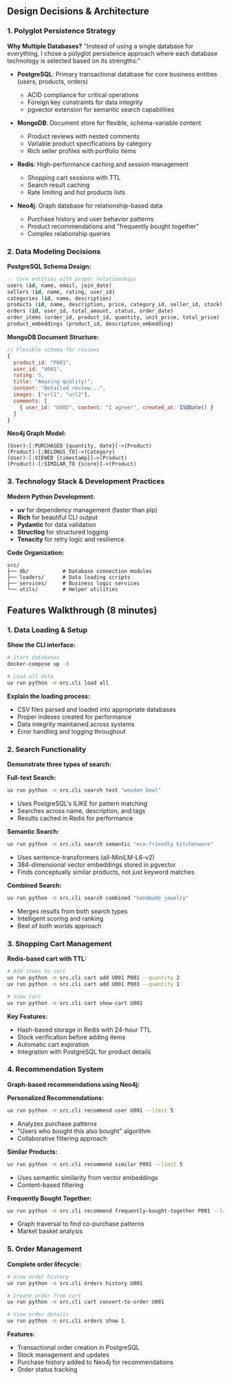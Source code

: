 ## Design Decisions & Architecture

### 1. Polyglot Persistence Strategy

**Why Multiple Databases?**
"Instead of using a single database for everything, I chose a polyglot persistence approach where each database technology is selected based on its strengths:"

- **PostgreSQL**: Primary transactional database for core business entities (users, products, orders)
  - ACID compliance for critical operations
  - Foreign key constraints for data integrity
  - pgvector extension for semantic search capabilities

- **MongoDB**: Document store for flexible, schema-variable content
  - Product reviews with nested comments
  - Variable product specifications by category
  - Rich seller profiles with portfolio items

- **Redis**: High-performance caching and session management
  - Shopping cart sessions with TTL
  - Search result caching
  - Rate limiting and hot products lists

- **Neo4j**: Graph database for relationship-based data
  - Purchase history and user behavior patterns
  - Product recommendations and "frequently bought together"
  - Complex relationship queries

### 2. Data Modeling Decisions

**PostgreSQL Schema Design:**
```sql
-- Core entities with proper relationships
users (id, name, email, join_date)
sellers (id, name, rating, user_id)
categories (id, name, description)
products (id, name, description, price, category_id, seller_id, stock)
orders (id, user_id, total_amount, status, order_date)
order_items (order_id, product_id, quantity, unit_price, total_price)
product_embeddings (product_id, description_embedding)
```

**MongoDB Document Structure:**
```javascript
// Flexible schema for reviews
{
  product_id: "P001",
  user_id: "U001", 
  rating: 5,
  title: "Amazing quality!",
  content: "Detailed review...",
  images: ["url1", "url2"],
  comments: [
    { user_id: "U002", content: "I agree!", created_at: ISODate() }
  ]
}
```

**Neo4j Graph Model:**
```
(User)-[:PURCHASED {quantity, date}]->(Product)
(Product)-[:BELONGS_TO]->(Category)
(User)-[:VIEWED {timestamp}]->(Product)
(Product)-[:SIMILAR_TO {score}]->(Product)
```

### 3. Technology Stack & Development Practices

**Modern Python Development:**
- **uv** for dependency management (faster than pip)
- **Rich** for beautiful CLI output
- **Pydantic** for data validation
- **Structlog** for structured logging
- **Tenacity** for retry logic and resilience

**Code Organization:**
```
src/
├── db/           # Database connection modules
├── loaders/      # Data loading scripts  
├── services/     # Business logic services
└── utils/        # Helper utilities
```

## Features Walkthrough (8 minutes)

### 1. Data Loading & Setup

**Show the CLI interface:**
```bash
# Start databases
docker-compose up -d

# Load all data
uv run python -m src.cli load all
```

**Explain the loading process:**
- CSV files parsed and loaded into appropriate databases
- Proper indexes created for performance
- Data integrity maintained across systems
- Error handling and logging throughout

### 2. Search Functionality

**Demonstrate three types of search:**

**Full-text Search:**
```bash
uv run python -m src.cli search text "wooden bowl"
```
- Uses PostgreSQL's ILIKE for pattern matching
- Searches across name, description, and tags
- Results cached in Redis for performance

**Semantic Search:**
```bash
uv run python -m src.cli search semantic "eco-friendly kitchenware"
```
- Uses sentence-transformers (all-MiniLM-L6-v2)
- 384-dimensional vector embeddings stored in pgvector
- Finds conceptually similar products, not just keyword matches

**Combined Search:**
```bash
uv run python -m src.cli search combined "handmade jewelry"
```
- Merges results from both search types
- Intelligent scoring and ranking
- Best of both worlds approach

### 3. Shopping Cart Management

**Redis-based cart with TTL:**
```bash
# Add items to cart
uv run python -m src.cli cart add U001 P001 --quantity 2
uv run python -m src.cli cart add U001 P003 --quantity 1

# View cart
uv run python -m src.cli cart show-cart U001
```

**Key Features:**
- Hash-based storage in Redis with 24-hour TTL
- Stock verification before adding items
- Automatic cart expiration
- Integration with PostgreSQL for product details

### 4. Recommendation System

**Graph-based recommendations using Neo4j:**

**Personalized Recommendations:**
```bash
uv run python -m src.cli recommend user U001 --limit 5
```
- Analyzes purchase patterns
- "Users who bought this also bought" algorithm
- Collaborative filtering approach

**Similar Products:**
```bash
uv run python -m src.cli recommend similar P001 --limit 5
```
- Uses semantic similarity from vector embeddings
- Content-based filtering

**Frequently Bought Together:**
```bash
uv run python -m src.cli recommend frequently-bought-together P001 --limit 5
```
- Graph traversal to find co-purchase patterns
- Market basket analysis

### 5. Order Management

**Complete order lifecycle:**
```bash
# View order history
uv run python -m src.cli orders history U001

# Create order from cart
uv run python -m src.cli cart convert-to-order U001

# View order details
uv run python -m src.cli orders show 1
```

**Features:**
- Transactional order creation in PostgreSQL
- Stock management and updates
- Purchase history added to Neo4j for recommendations
- Order status tracking